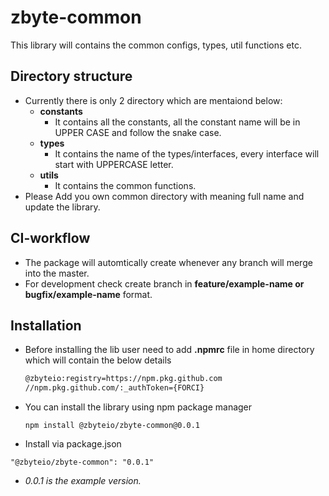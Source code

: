 # zbyte-common

This library will contains the common configs, types, util functions etc.

## Directory structure

- Currently there is only 2 directory which are mentaiond below:
  - **constants**
    - It contains all the constants, all the constant name will be in UPPER CASE and follow the snake case.
  - **types**
    - It contains the name of the types/interfaces, every interface will start with UPPERCASE letter.
  - **utils**
    - It contains the common functions.
- Please Add you own common directory with meaning full name and update the library. 

## CI-workflow

- The package will automtically create whenever any branch will merge into the master.
- For development check create branch in **feature/example-name or bugfix/example-name** format.

## Installation

- Before installing the lib user need to add **.npmrc** file in home directory which will contain the below details
  
  ```sh
  @zbyteio:registry=https://npm.pkg.github.com
  //npm.pkg.github.com/:_authToken={FORCI}
  ```
- You can install the library using npm package manager
  ```
  npm install @zbyteio/zbyte-common@0.0.1
  ```
-  Install via package.json
  ```
  "@zbyteio/zbyte-common": "0.0.1"
  ```
- *0.0.1 is the example version.*


